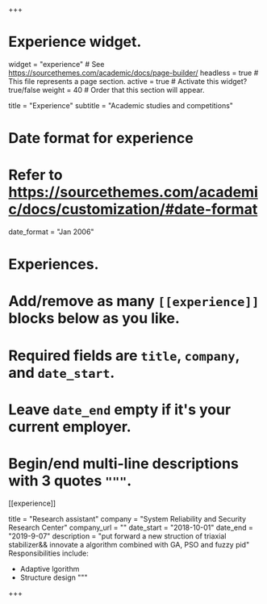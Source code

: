 +++
# Experience widget.
widget = "experience"  # See https://sourcethemes.com/academic/docs/page-builder/
headless = true  # This file represents a page section.
active = true  # Activate this widget? true/false
weight = 40  # Order that this section will appear.

title = "Experience"
subtitle = "Academic studies and competitions"

# Date format for experience
#   Refer to https://sourcethemes.com/academic/docs/customization/#date-format
date_format = "Jan 2006"

# Experiences.
#   Add/remove as many `[[experience]]` blocks below as you like.
#   Required fields are `title`, `company`, and `date_start`.
#   Leave `date_end` empty if it's your current employer.
#   Begin/end multi-line descriptions with 3 quotes `"""`.
[[experience]]

  title = "Research assistant"
  company = "System Reliability and Security Research Center"
  company_url = ""
  date_start = "2018-10-01"
  date_end = "2019-9-07"
  description = "put forward a new struction of triaxial stabilizer&& innovate a algorithm combined with GA, PSO and fuzzy pid"
  Responsibilities include:
  
  * Adaptive lgorithm
  * Structure design
  """


+++
